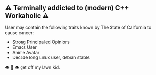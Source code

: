 
## :warning: Terminally addicted to (modern) C++ Workaholic :warning:

User may contain the following traits known by The State of California to cause cancer:

* Strong Principalled Opinions
* Emacs User
* Anime Avatar
* Decade long Linux user, debian stable.

:eye: :lips: :eye: get off my lawn kid.
